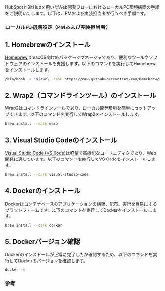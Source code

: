 HubSpotとGitHubを用いたWeb開発フローにおけるローカルPC環境構築の手順をご説明いたします。以下は、PMおよび実装担当者が行うべき手順です。

### ローカルPC初期設定（PMおよび実装担当者）

## 1. Homebrewのインストール
[Homebrew](https://brew.sh/ja/)はmacOS向けのパッケージマネージャであり、便利なツールやソフトウェアのインストールを支援します。以下のコマンドを実行してHomebrewをインストールします。

```bash
/bin/bash -c "$(curl -fsSL https://raw.githubusercontent.com/Homebrew/install/HEAD/install.sh)"
```

## 2. Wrap2（コマンドラインツール）のインストール
[Wrap2](https://www.warp.dev/)はコマンドラインツールであり、ローカル開発環境を簡単にセットアップできます。以下のコマンドを実行してWrap2をインストールします。

```bash
brew install --cask warp
```

## 3. Visual Studio Codeのインストール
[Visual Studio Code (VS Code)](https://code.visualstudio.com/)は軽量で高機能なコードエディタであり、Web開発に適しています。以下のコマンドを実行してVS Codeをインストールします。

```bash
brew install --cask visual-studio-code
```

## 4. Dockerのインストール
[Docker](https://www.docker.com/)はコンテナベースのアプリケーションの構築、配布、実行を容易にするプラットフォームです。以下のコマンドを実行してDockerをインストールします。

```bash
brew install --cask docker
```

## 5. Dockerバージョン確認
Dockerのインストールが正常に完了したか確認するため、以下のコマンドを実行してDockerのバージョンを確認します。

```bash
docker -v
```

### 参考